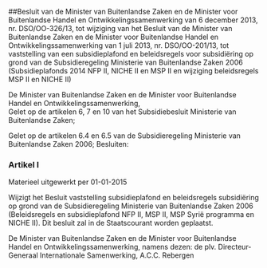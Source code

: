 <meta http-equiv='Content-Type' content='text/html; charset=utf-8' />

##Besluit van de Minister van Buitenlandse Zaken en de Minister voor Buitenlandse Handel en Ontwikkelingssamenwerking van 6 december 2013, nr. DSO/OO-326/13, tot wijziging van het Besluit van de Minister van Buitenlandse Zaken en de Minister voor Buitenlandse Handel en Ontwikkelingssamenwerking van 1 juli 2013, nr. DSO/OO-201/13, tot vaststelling van een subsidieplafond en beleidsregels voor subsidiëring op grond van de Subsidieregeling Ministerie van Buitenlandse Zaken 2006 (Subsidieplafonds 2014 NFP II, NICHE II en MSP II en wijziging beleidsregels MSP II en NICHE II)

De Minister van Buitenlandse Zaken en de Minister voor Buitenlandse Handel en Ontwikkelingssamenwerking,  
Gelet op de artikelen 6, 7 en 10 van het Subsidiebesluit Ministerie van Buitenlandse Zaken;

Gelet op de artikelen 6.4 en 6.5 van de Subsidieregeling Ministerie van Buitenlandse Zaken 2006;
Besluiten:    

### Artikel  I  
Materieel uitgewerkt per 01-01-2015 

Wijzigt het Besluit vaststelling subsidieplafond en beleidsregels subsidiëring op grond van de Subsidieregeling Ministerie van Buitenlandse Zaken 2006 (Beleidsregels en subsidieplafond NFP II, MSP II, MSP Syrië programma en NICHE II). 
Dit besluit zal in de Staatscourant worden geplaatst.  

De 
Minister van Buitenlandse Zaken en de 
Minister voor Buitenlandse Handel en Ontwikkelingssamenwerking, namens dezen: 
de plv. Directeur-Generaal Internationale Samenwerking, 
A.C.C. Rebergen     
